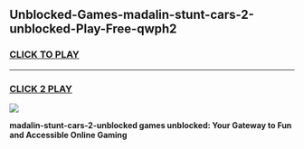 
## Unblocked-Games-madalin-stunt-cars-2-unblocked-Play-Free-qwph2
<h3>
<a href="https://premium76.site?title=madalin-stunt-cars-2-unblocked&ref=19M">CLICK TO PLAY</a></h3>
<hr>

<h3>
<a href="https://premium76.site?title=madalin-stunt-cars-2-unblocked&ref=19M">CLICK 2 PLAY</a>
  
</h3>

<a href="https://premium76.site?title=madalin-stunt-cars-2-unblocked&ref=19M"><img src="https://clearcache.store/games.png"></a>


**madalin-stunt-cars-2-unblocked games unblocked: Your Gateway to Fun and Accessible Online Gaming**
